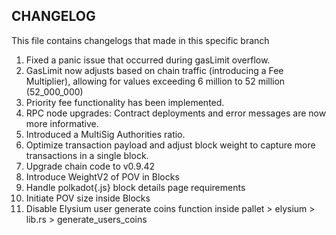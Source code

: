 ## CHANGELOG
This file contains changelogs that made in this specific branch


1. Fixed a panic issue that occurred during gasLimit overflow.
2. GasLimit now adjusts based on chain traffic (introducing a Fee Multiplier), allowing for values exceeding 6 million to 52 million (52_000_000)
3. Priority fee functionality has been implemented.
4. RPC node upgrades: Contract deployments and error messages are now more informative.
5. Introduced a MultiSig Authorities ratio.
6. Optimize transaction payload and adjust block weight to capture more transactions in a single block.
7. Upgrade chain code to v0.9.42
8. Introduce WeightV2 of POV in Blocks
9. Handle polkadot{.js} block details page requirements
10. Initiate POV size inside Blocks
11. Disable Elysium user generate coins function inside pallet >  elysium > lib.rs > generate_users_coins 